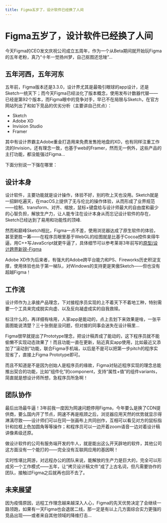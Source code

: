 ```yaml
---
title: Figma五岁了，设计软件已经换了人间
---
```

# Figma五岁了，设计软件已经换了人间

今天Figma的CEO发文庆祝公司成立五周年，作为一个从Beta期间就开始玩Figma的五年老粉，真乃“十年一觉扬州梦，自己抠图还恁矬”...

## 五年河西，五年河东

五年前，Figma版本还是3.3.0，设计界尤其是最吸引眼球的app设计，还是Sketch一统天下；而今天Figma已经淡化了版本概念，使用发布计数器代替——已经是第92个版本，而Figma眼中的竞争对手，早已不在局限与Sketch，在官方网站列出了和如下竞品的优劣分析（主要讲自己优点）：

- Sketch
- Adobe XD
- Invision Studio
- Framer

其中有设计界霸主Adobe重金打造用来免费发售抢地盘的XD，也有同样注重工作流的Invision，还有理念一致，也基于web的Framer，然而无一例外，这些产品的主打功能，都没能强过Figma...

下面分别说一下强在哪里：

## 设计本身

设计软件，主要功能就是设计操作，体验不好，别的吹上天也没用。Sketch就是一招鲜吃遍天，在macOS上提供了无与伦比的操作体验，从而形成了业界规范——绘制、transform、对齐、缩放，鼠标+键盘给与设计师最大的自由度和最少的心智负担，解放生产力，让人能专注在设计本身从而忘记设计软件的存在，Sketch已经达到了易用和功能性的顶峰.

然而和巅峰Sketch相比，Figma一点不差，使用浏览器达成了原生软件的体验，甚至更胜一筹——在程序员眼里基于WebGL的绘图就是比基于Cocoa控件来得牛逼，用C++写JavaScript就更牛逼了，具体细节可以参考莱哥3年前写的[原型/设计跨界新锐-Figma](https://mp.weixin.qq.com/s/Lx-z-Qcm2iuQuP-D_MrIeQ)

Adobe XD作为后来者，有强大的Adobe跨平台能力和PS、Fireworks历史积淀支撑，使用体验也处于第一梯队，对Windows的支持更是笑傲Sketch——但也没有超越Figma！

## 工作流

设计师作为上承接产品理念，下对接程序员实现的上不着天下不着地工种，特别需要一个工具来完成脱实向虚、以及反向凝虚成实的自我救赎。

标注什么的，再详细有啥用，人家app是能动的，点上去划下来效果是啥，一张平面图能说清楚？三十张倒是没问题，但对接的同事会迷失在设计稿里...

Figma很早就提出了Prototype理念，把设计稿弄成了能动的，这下程序员就不能偷懒不实现动态效果了！而且功能一直在更新，贴近真实app使用，比如最近又添加了“滚动到”功能，联合Figma手机端，以后是不是可以把第一步pitch的程序实现省了，直接上Figma Prototype即可。

而且不知道是不是因为创始人是程序员的缘故，Figma对贴近程序实现的理念总能推出契合的功能，比如“组件化”的component，支持“属性+值”的组件variants，简直就是想设计师所想，急程序员所急啊！

## 团队协作

最后出场最牛逼！3年前我一度因为网速问题停用Figma，今年要么是换了CDN提供商，要么国内开了节点，网速不再是瓶颈之后，浏览器应用天然的优势就显示得淋漓尽致——设计师们可以在同一张画布上共同创作，互相可以看见对方的鼠标指针和拉框上色加圆角等等操作；和程序员可以一边开着zoom语音一边对着设计稿讲像素级还原。

做设计软件的公司有服务端开发的牛人，就是能出这么开天辟地的软件，其他公司这方面没有一个能打的——完全没有互联网应用的基因啊！

实时性堪比网游，对远程办公的团队来说，能解放的生产力是巨大的，完全可以形成另一个工作模式——五年，让“拷贝设计稿文件”成了上古名词，但凡需要协作的团队，接触过Figma之后就再也回不去了。

## 未来展望

因为疫情原因，远程工作理念越来越深入人心，Figma的先天优势决定了会继续一路领跑，如果有一天Figma也会退居二线，那一定是有以上几方面综合实力更强的竞品出现——或者来自其他领域的降维打击...
